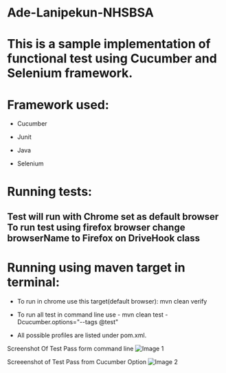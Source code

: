# Ade-Lanipekun-NHSBSA

# This is a sample implementation of functional test using Cucumber and Selenium framework.

# Framework used:

* Cucumber

* Junit

* Java

* Selenium

# Running tests:

## Test will run with Chrome set as default browser To run test using firefox browser change browserName to Firefox on DriveHook class

# Running using maven target in terminal:

* To run in chrome use this target(default browser): mvn clean verify

* To run all test in command line use - mvn clean test -Dcucumber.options="--tags @test"

* All possible profiles are listed under pom.xml.

Screenshot Of Test Pass form command line
![Image 1](https://user-images.githubusercontent.com/70921075/95481780-481b9680-0985-11eb-9e66-0fa2ae5704d9.jpeg)

Screeenshot of Test Pass from Cucumber Option
![Image 2](https://user-images.githubusercontent.com/70921075/95481863-67b2bf00-0985-11eb-82f8-8ac0a9d5fb50.jpeg)
